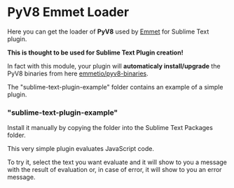 # PyV8 Emmet Loader

Here you can get the loader of **PyV8** used by [Emmet](https://github.com/sergeche/emmet-sublime) for Sublime Text plugin.

**This is thought to be used for Sublime Text Plugin creation!**

In fact with this module, your plugin will **automaticaly install/upgrade** the PyV8 binaries
from here [emmetio/pyv8-binaries](https://github.com/emmetio/pyv8-binaries).

The "sublime-text-plugin-example" folder contains an example of a simple plugin.

### "sublime-text-plugin-example"

Install it manually by copying the folder into the Sublime Text Packages folder.

This very simple plugin evaluates JavaScript code.

To try it, select the text you want evaluate and it will show to you a message with the result of evaluation or, in case of error, it will show to you an error message.
